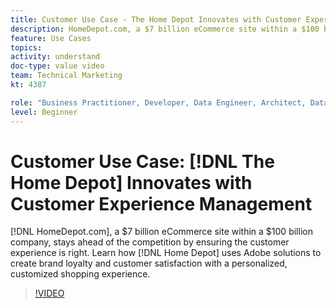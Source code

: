 ```yaml
---
title: Customer Use Case - The Home Depot Innovates with Customer Experience Management
description: HomeDepot.com, a $7 billion eCommerce site within a $100 billion company, stays ahead of the competition by ensuring the customer experience is right. Learn how Home Depot uses Adobe solutions to create brand loyalty and customer satisfaction with a personalized, customized shopping experience.
feature: Use Cases
topics: 
activity: understand
doc-type: value video
team: Technical Marketing
kt: 4387

role: "Business Practitioner, Developer, Data Engineer, Architect, Data Architect, Administrator, Leader"
level: Beginner
---
```


# Customer Use Case: [!DNL The Home Depot] Innovates with Customer Experience Management

[!DNL HomeDepot.com], a $7 billion eCommerce site within a $100 billion company, stays ahead of the competition by ensuring the customer experience is right. Learn how [!DNL Home Depot] uses Adobe solutions to create brand loyalty and customer satisfaction with a personalized, customized shopping experience.

>[!VIDEO](https://video.tv.adobe.com/v/31506/?quality=12)
